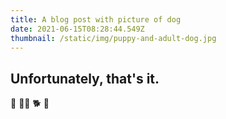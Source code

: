 ```yaml
---
title: A blog post with picture of dog
date: 2021-06-15T08:28:44.549Z
thumbnail: /static/img/puppy-and-adult-dog.jpg
---
```

## Unfortunately, that's it.

🦮 🐕‍🦺 🐕 🐩
